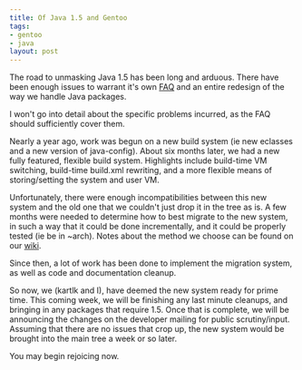 ```yaml
--- 
title: Of Java 1.5 and Gentoo
tags: 
- gentoo
- java
layout: post
---
```


The road to unmasking Java 1.5 has been long and arduous. There have been enough issues to warrant it's own <a href="http://www.gentoo.org/proj/en/java/tiger-faq.xml">FAQ</a> and an entire redesign of the way we handle Java packages.

I won't go into detail about the specific problems incurred, as the FAQ should sufficiently cover them.

Nearly a year ago, work was begun on a new build system (ie new eclasses and a new version of java-config). About six months later, we had a new fully featured, flexible build system. Highlights include build-time VM switching, build-time build.xml rewriting, and a more flexible means of storing/setting the system and user VM.

Unfortunately, there were enough incompatibilities between this new system and the old one that we couldn't just drop it in the tree as is. A few months were needed to determine how to best migrate to the new system, in such a way that it could be done incrementally, and it could be properly tested (ie be in ~arch). Notes about the method we choose can be found on our <a href="https://projects.gentooexperimental.org/expj">wiki</a>.

Since then, a lot of work has been done to implement the migration system, as well as code and documentation cleanup.

So now, we (kartlk and I), have deemed the new system ready for prime time. This coming week, we will be finishing any last minute cleanups, and bringing in any packages that require 1.5. Once that is complete, we will be announcing the changes on the developer mailing for public scrutiny/input. Assuming that there are no issues that crop up, the new system would be brought into the main tree a week or so later.

You may begin rejoicing now.
